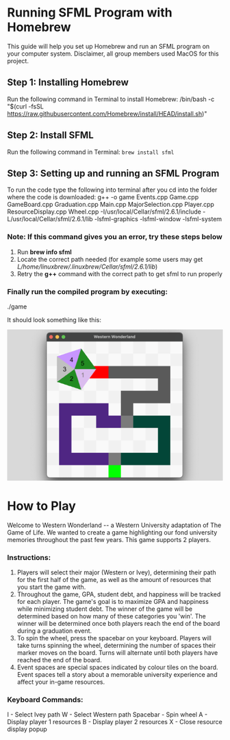 # Running SFML Program with Homebrew

This guide will help you set up Homebrew and run an SFML program on your computer system. Disclaimer, all group members used MacOS for this project.

## Step 1: Installing Homebrew

Run the following command in Terminal to install Homebrew: 
/bin/bash -c "$(curl -fsSL https://raw.githubusercontent.com/Homebrew/install/HEAD/install.sh)"

## Step 2: Install SFML

Run the following command in Terminal:
`brew install sfml`

## Step 3: Setting up and running an SFML Program

To run the code type the following into terminal after you cd into the folder where the code is downloaded:
g++ -o game Events.cpp Game.cpp GameBoard.cpp Graduation.cpp Main.cpp MajorSelection.cpp Player.cpp ResourceDisplay.cpp Wheel.cpp -I/usr/local/Cellar/sfml/2.6.1/include -L/usr/local/Cellar/sfml/2.6.1/lib -lsfml-graphics -lsfml-window -lsfml-system

### Note: If this command gives you an error, try these steps below

1. Run **brew info sfml**
2. Locate the correct path needed (for example some users may get *L/home/linuxbrew/.linuxbrew/Cellar/sfml/2.6.1/lib*)
3. Retry the **g++** command with the correct path to get sfml to run properly

### Finally run the compiled program by executing:

./game

It should look something like this:

![Wester Wonderland](westernwonderland.png)

# How to Play

Welcome to Western Wonderland -- a Western University adaptation of The Game of Life. We wanted to create a game highlighting our fond university memories throughout the past few years. This game supports 2 players. 

### Instructions:

1. Players will select their major (Western or Ivey), determining their path for the first half of the game, as well as the amount of resources that you start the game with.
2. Throughout the game, GPA, student debt, and happiness will be tracked for each player. The game's goal is to maximize GPA and happiness while minimizing student debt. The winner of the game will be determined based on how many of these categories you 'win'. The winner will be determined once both players reach the end of the board during a graduation event.
3. To spin the wheel, press the spacebar on your keyboard. Players will take turns spinning the wheel, determining the number of spaces their marker moves on the board. Turns will alternate until both players have reached the end of the board.
4. Event spaces are special spaces indicated by colour tiles on the board. Event spaces tell a story about a memorable university experience and affect your in-game resources.

### Keyboard Commands:

I - Select Ivey path
W - Select Western path
Spacebar - Spin wheel
A - Display player 1 resources
B - Display player 2 resources
X - Close resource display popup
